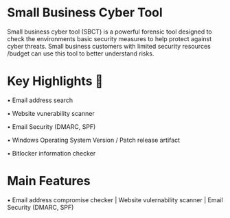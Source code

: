# Small Business Cyber Tool

Small business cyber tool (SBCT) is a powerful forensic tool designed to check the environments
basic security measures to help protect against cyber threats. Small business customers with limited
security resources /budget can use this tool to better understand risks.

# Key Highlights :mag_right:

&#8226; Email address search

&#8226; Website vunerability scanner

&#8226; Email Security (DMARC, SPF)

&#8226; Windows Operating System Version / Patch release artifact

&#8226; Bitlocker information checker


# Main Features

&#8226; Email address compromise checker | Website vulernability scanner | Email Security (DMARC, SPF)

